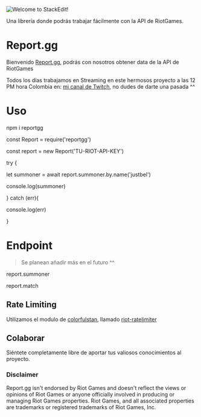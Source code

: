 ![Welcome to StackEdit!](https://i.imgur.com/1pgt3Dm.png)

Una librería donde podrás trabajar fácilmente con la API de RiotGames.

# Report.gg

Bienvenido [Report.gg](https://github.com/SebastianHerrera/Report.gg), podrás con nosotros obtener data de la API de RiotGames

Todos los días trabajamos en Streaming en este hermosos proyecto a las 12 PM hora Colombia en: [mi canal de Twitch](https://www.twitch.tv/justbel2), no dudes de darte una pasada ^^

# Uso

npm i reportgg

const Report = require('reportgg')

const report = new Report('TU-RIOT-API-KEY')

try {

let summoner = await report.summoner.by.name('justbel')

console.log(summoner)

} catch (err){

console.log(err)

}

# Endpoint

> Se planean añadir más en el futuro ^^

report.summoner

report.match

## Rate Limiting

Utilizamos el modulo de [colorfulstan](https://github.com/colorfulstan), llamado [riot-ratelimiter](https://www.npmjs.com/package/riot-ratelimiter)

## Colaborar

Siéntete completamente libre de aportar tus valiosos conocimientos al proyecto.

### Disclaimer

Report.gg isn't endorsed by Riot Games and doesn't reflect the views or opinions of Riot Games or anyone officially involved in producing or managing Riot Games properties. Riot Games, and all associated properties are trademarks or registered trademarks of Riot Games, Inc.
